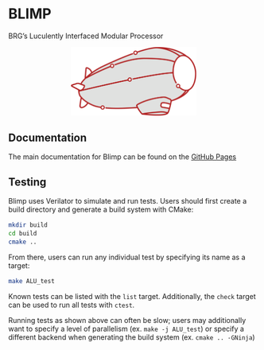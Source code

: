 # BLIMP
BRG’s Luculently Interfaced Modular Processor

<p align="center">
  <img src="./docs/img/blimp_no_border.png" alt="A tech-inspired blimp" width="50%"/>
</p>

## Documentation

The main documentation for Blimp can be found on the [GitHub Pages](https://cornell-brg.github.io/blimp/)

## Testing

Blimp uses Verilator to simulate and run tests. Users should first create a build directory and generate a build system with CMake:

```bash
mkdir build
cd build
cmake ..
```

From there, users can run any individual test by specifying its name as a target:

```bash
make ALU_test
```

Known tests can be listed with the `list` target. Additionally, the `check` target can be used to run all tests with `ctest`.

Running tests as shown above can often be slow; users may additionally want to specify a level of parallelism (ex. `make -j ALU_test`) or specify a different
backend when generating the build system (ex. `cmake .. -GNinja`)
